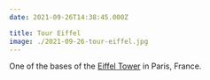 ```yaml
---
date: 2021-09-26T14:38:45.000Z

title: Tour Eiffel
image: ./2021-09-26-tour-eiffel.jpg
---
```


One of the bases of the [Eiffel Tower](https://en.wikipedia.org/wiki/Eiffel_Tower) in Paris, France.
